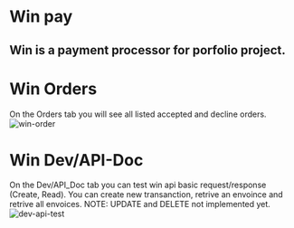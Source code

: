 # Win pay
## Win is a payment processor for porfolio project.
# Win Orders
On the Orders tab you will see all listed accepted and decline orders.
![win-order](https://user-images.githubusercontent.com/51460153/189507776-ebefba90-51f6-4f46-a0ef-1df147318166.png)
# Win Dev/API-Doc
On the Dev/API_Doc tab you can test win api basic request/response (Create, Read). You can create new transanction, retrive an envoince and retrive all envoices. NOTE: UPDATE and DELETE not implemented yet.
![dev-api-test](https://user-images.githubusercontent.com/51460153/189508126-bd5c76b4-8956-479a-afeb-5f41df588eb2.png)


